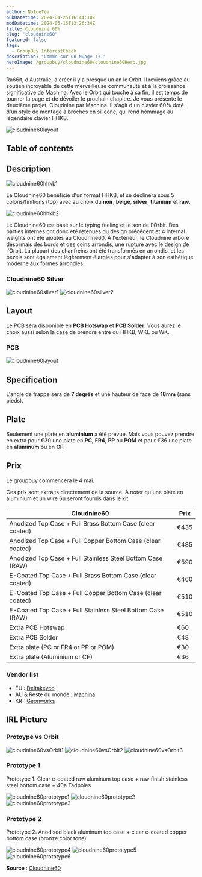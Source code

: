 ```yaml
---
author: No1ceTea
pubDatetime: 2024-04-25T16:44:10Z
modDatetime: 2024-05-15T13:26:34Z
title: Cloudnine 60%
slug: "cloudnine60"
featured: false
tags:
  - GroupBuy InterestCheck
description: "Comme sur un Nuage :)."
heroImage: /groupbuy/cloudnine60/cloudnine60Hero.jpg
---
```


Ra66it, d'Australie, a créer il y a presque un an le Orbit. Il reviens grâce au soutien incroyable de cette merveilleuse communauté et à la croissance significative de Machina.
Avec le Orbit qui touche à sa fin, il est temps de tourner la page et de dévoiler le prochain chapitre.
Je vous présente le deuxième projet, Cloudnine par Machina. Il s'agit d'un clavier 60% doté d'un style de montage à broches en silicone, qui rend hommage au légendaire clavier HHKB.

![cloudnine60layout](/groupbuy/cloudnine60/cloudnine60Presentation.jpg)

## Table of contents

## Description

![cloudnine60hhkb1](/groupbuy/cloudnine60/cloudnine60hhkb1.png)

Le Cloudnine60 bénéficie d'un format HHKB, et se declinera sous 5 coloris/finitions (top) avec au choix du **noir**, **beige**, **silver**, **titanium** et **raw**.

![cloudnine60hhkb2](/groupbuy/cloudnine60/cloudnine60hhkb2.jpg)

Le Cloudnine60 est basé sur le typing feeling et le son de l'Orbit. Des parties internes ont donc été retenues du design précédent et 4 internal weights ont été ajoutés au Cloudnine60.
À l'extérieur, le Cloudnine arbore désormais des bords et des coins arrondis, une rupture avec le design de l'Orbit. La plupart des chanfreins ont été transformés en arrondis, et les bezels sont également légèrement élargies pour s'adapter à son esthétique moderne aux formes arrondies.

### Cloudnine60 Silver

![cloudnine60silver1](/groupbuy/cloudnine60/cloudnine60silver1.jpg)
![cloudnine60silver2](/groupbuy/cloudnine60/cloudnine60silver2.jpg)

## Layout

Le PCB sera disponible en **PCB Hotswap** et **PCB Solder**. Vous aurez le choix aussi selon la case de prendre entre du HHKB, WKL ou WK.

### PCB

![cloudnine60layout](/groupbuy/cloudnine60/cloudnine60layout.jpg)

## Specification

L'angle de frappe sera de **7 degrés** et une hauteur de face de **18mm** (sans pieds).

## Plate

Seulement une plate en **aluminium** a été prévue. Mais vous pouvez prendre en extra pour €30 une plate en **PC**, **FR4**, **PP** ou **POM** et pour €36 une plate en **aluminum** ou en **CF**.

## Prix

Le groupbuy commencera le 4 mai.

Ces prix sont extraits directement de la source. À noter qu'une plate en aluminium et un wire 6u seront fournis dans le kit.

| Cloudnine60                                                | Prix |
| ---------------------------------------------------------- | ----- |
| Anodized Top Case + Full Brass Bottom Case (clear coated)  | €435  |
| Anodized Top Case + Full Copper Bottom Case (clear coated) | €485  |
| Anodized Top Case + Full Stainless Steel Bottom Case (RAW) | €590  |
| E-Coated Top Case + Full Brass Bottom Case (clear coated)  | €460  |
| E-Coated Top Case + Full Copper Bottom Case (clear coated) | €510  |
| E-Coated Top Case + Full Stainless Steel Bottom Case (RAW) | €510  |
| Extra PCB Hotswap                                          | €60   |
| Extra PCB Solder                                           | €48   |
| Extra plate (PC or FR4 or PP or POM)                       | €30   |
| Extra plate (Aluminium or CF)                              | €36   |

### Vendor list

- EU : [Deltakeyco](https://deltakeyco.com/collections/cloudnine-60/products/group-buy-cloudnine-60)
- AU & Reste du monde : [Machina](https://machina.mx/products/cloudnine)
- KR : [Geonworks](https://geon.works/products/gb-cloud-nine)

## IRL Picture

### Protoype vs Orbit

![cloudnine60vsOrbit1](/groupbuy/cloudnine60/cloudnine60vsOrbit1.jpg)
![cloudnine60vsOrbit2](/groupbuy/cloudnine60/cloudnine60vsOrbit2.jpg)
![cloudnine60vsOrbit3](/groupbuy/cloudnine60/cloudnine60vsOrbit3.jpg)

### Prototype 1

Prototype 1: Clear e-coated raw aluminum top case + raw finish stainless steel bottom case + 40a Tadpoles

![cloudnine60prototype1](/groupbuy/cloudnine60/cloudnine60prototype1.jpg)
![cloudnine60prototype2](/groupbuy/cloudnine60/cloudnine60prototype2.jpg)
![cloudnine60prototype3](/groupbuy/cloudnine60/cloudnine60prototype3.jpg)

### Prototype 2

Prototype 2: Anodised black aluminum top case + clear e-coated copper bottom case (bronze color tone)

![cloudnine60prototype4](/groupbuy/cloudnine60/cloudnine60prototype4.jpg)
![cloudnine60prototype5](/groupbuy/cloudnine60/cloudnine60prototype5.jpg)
![cloudnine60prototype6](/groupbuy/cloudnine60/cloudnine60prototype6.jpg)

**Source** : [Cloudnine60](https://geekhack.org/index.php?topic=121804.0)
